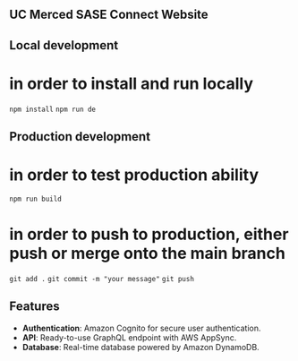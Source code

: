 ## UC Merced SASE Connect Website

## Local development

# in order to install and run locally
```npm install```
```npm run de```

## Production development

# in order to test production ability
```npm run build```

# in order to push to production, either push or merge onto the main branch
```git add .```
```git commit -m "your message"```
```git push```

## Features

- **Authentication**: Amazon Cognito for secure user authentication.
- **API**: Ready-to-use GraphQL endpoint with AWS AppSync.
- **Database**: Real-time database powered by Amazon DynamoDB.